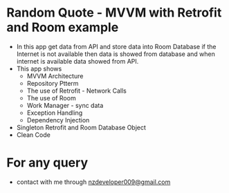 # Random Quote - MVVM with Retrofit and Room example
- In this app get data from API and store data into Room Database if the Internet is not available then data is showed from database and when internet is available data showed from API.
- This app shows
  - MVVM Architecture
  - Repository Ptterm
  - The use of Retrofit - Network Calls
  - The use of Room
  - Work Manager - sync data
  - Exception Handling
  - Dependency Injection
- Singleton Retrofit and Room Database Object
- Clean Code
# For any query
  - contact with me through nzdeveloper009@gmail.com
